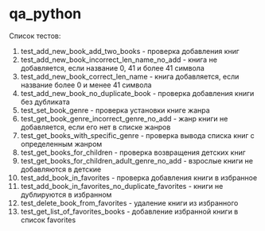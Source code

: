# qa_python

Список тестов:

1) test_add_new_book_add_two_books - проверка добавления книг
2) test_add_new_book_incorrect_len_name_no_add - книга не добавляется, если название 0, 41 и более 41 символа
3) test_add_new_book_correct_len_name - книга добавляется, если название более 0 и менее 41 символа
4) test_add_new_book_no_duplicate_book - проверка добавления книги без дубликата
5) test_set_book_genre - проверка установки книге жанра
6) test_get_book_genre_incorrect_genre_no_add - жанр книги не добавляется, если его нет в списке жанров
7) test_get_books_with_specific_genre - проверка вывода списка книг с определенным жанром
8) test_get_books_for_children - проверка возвращения детских книг
9) test_get_books_for_children_adult_genre_no_add - взрослые книги не добавляются в детские
10) test_add_book_in_favorites - проверка добавления книги в избранное
11) test_add_book_in_favorites_no_duplicate_favorites - книги не дублируются в избранном
12) test_delete_book_from_favorites - удаление книги из избранного
13) test_get_list_of_favorites_books - добавление избранной книги в список favorites